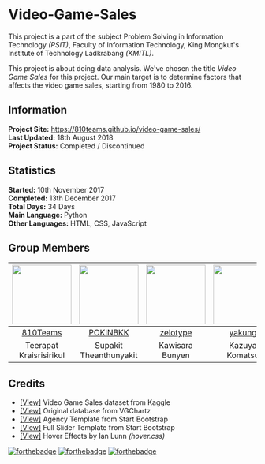 # Video-Game-Sales
This project is a part of the subject Problem Solving in Information Technology *(PSIT)*, Faculty of Information Technology, King Mongkut's Institute of Technology Ladkrabang *(KMITL)*.

This project is about doing data analysis. We've chosen the title *Video Game Sales* for this project. Our main target is to determine factors that affects the video game sales, starting from 1980 to 2016.

## Information

**Project Site:** https://810teams.github.io/video-game-sales/  
**Last Updated:** 18th August 2018  
**Project Status:** Completed / Discontinued

## Statistics

**Started:** 10th November 2017  
**Completed:** 13th December 2017  
**Total Days:** 34 Days  
**Main Language:** Python  
**Other Languages:** HTML, CSS, JavaScript

## Group Members

|<img src="docs/img/team/00.jpg" width="120px" height="120px">|<img src="docs/img/team/01.jpg" width="120px" height="120px">|<img src="docs/img/team/02.jpg" width="120px" height="120px">|<img src="docs/img/team/03.jpg" width="120px" height="120px">|<img src="docs/img/team/04.jpg" width="120px" height="120px">|<img src="docs/img/team/05.jpg" width="120px" height="120px">|
|:---:|:---:|:---:|:---:|:---:|:---:|
|[810Teams](https://github.com/810Teams)|[POKINBKK](https://github.com/POKINBKK)|[zelotype](https://github.com/zelotype)|[yakung](https://github.com/yakung)|[Apisiya](https://github.com/Apisiya)|[Apisit60070114](https://github.com/Apisit60070114)|
|Teerapat<br>Kraisrisirikul|Supakit<br>Theanthunyakit|Kawisara<br>Bunyen|Kazuya<br>Komatsu|Apisiya<br>Ngurnyam|Apisit<br>Wetmaha|

## Credits
- [[View]](https://www.kaggle.com/gregorut/videogamesales) Video Game Sales dataset from Kaggle  
- [[View]](http://www.vgchartz.com) Original database from VGChartz  
- [[View]](https://startbootstrap.com/template-overviews/agency/) Agency Template from Start Bootstrap  
- [[View]](https://startbootstrap.com/template-overviews/full-slider/) Full Slider Template from Start Bootstrap  
- [[View]](http://ianlunn.github.io/Hover/) Hover Effects by Ian Lunn *(hover.css)*  

[![forthebadge](https://forthebadge.com/images/badges/made-with-python.svg)](https://forthebadge.com)
[![forthebadge](https://forthebadge.com/images/badges/built-by-developers.svg)](https://forthebadge.com)
[![forthebadge](https://forthebadge.com/images/badges/built-with-love.svg)](https://forthebadge.com)
